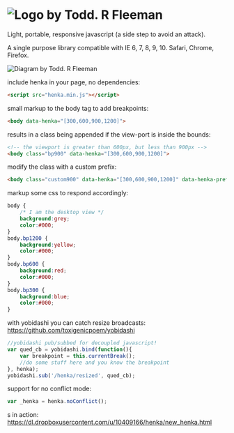 ![Logo by Todd. R Fleeman](https://dl.dropboxusercontent.com/u/10409166/henka/henka_logo_small.png)
=====

Light, portable, responsive javascript (a side step to avoid an attack).

A single purpose library compatible with IE 6, 7, 8, 9, 10. Safari, Chrome, Firefox.

![Diagram by Todd. R Fleeman](https://dl.dropboxusercontent.com/u/10409166/henka/henka_done.png)


include henka in your page, no dependencies:
```html
<script src="henka.min.js"></script>
```

small markup to the body tag to add breakpoints:
```html
<body data-henka="[300,600,900,1200]">
```

results in a class being appended if the view-port is inside the bounds:
```html
<!-- the viewport is greater than 600px, but less than 900px -->
<body class="bp900" data-henka="[300,600,900,1200]">
```

modify the class with a custom prefix:
```html
<body class="custom900" data-henka="[300,600,900,1200]" data-henka-prefix="custom">
```

markup some css to respond accordingly:
```css
body {
    /* I am the desktop view */
    background:grey;
	color:#000;
}
body.bp1200 {
	background:yellow;
	color:#000;
}
body.bp600 {
	background:red;
	color:#000;
}
body.bp300 {
	background:blue;
	color:#000;
}
```

with yobidashi you can catch resize broadcasts:
https://github.com/toxigenicpoem/yobidashi
```javascript
//yobidashi pub/subbed for decoupled javascript!
var qued_cb = yobidashi.bind(function(){
    var breakpoint = this.currentBreak();
    //do some stuff here and you know the breakpoint
}, henka);                       
yobidashi.sub('/henka/resized', qued_cb);  
```

support for no conflict mode:
```javascript
var _henka = henka.noConflict();
```
s
in action: https://dl.dropboxusercontent.com/u/10409166/henka/new_henka.html